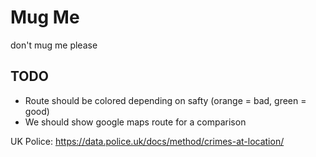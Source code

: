 # Mug Me

don't mug me please


## TODO

 * Route should be colored depending on safty (orange = bad, green = good)
 * We should show google maps route for a comparison
 
 
 UK Police:
 https://data.police.uk/docs/method/crimes-at-location/
